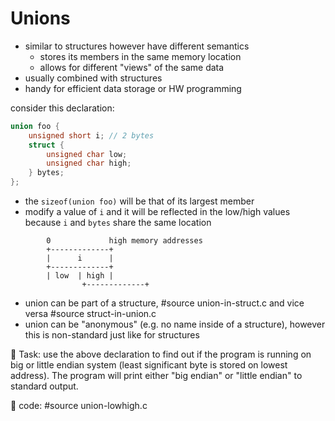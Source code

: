# Unions

- similar to structures however have different semantics
	- stores its members in the same memory location
	- allows for different "views" of the same data
- usually combined with structures
- handy for efficient data storage or HW programming

consider this declaration:
```C
union foo {
	unsigned short i; // 2 bytes
	struct {
		unsigned char low;
		unsigned char high;
	} bytes;
};
```
  - the `sizeof(union foo)` will be that of its largest member
  - modify a value of `i` and it will be reflected in the low/high values
    because `i` and `bytes` share the same location

```
		0             high memory addresses
		+-------------+
		|      i      |
		+-------------+
		| low  | high |
                +-------------+
```

- union can be part of a structure, #source union-in-struct.c
  and vice versa #source struct-in-union.c
- union can be "anonymous" (e.g. no name inside of a structure), however this is
  non-standard just like for structures

:wrench: Task: use the above declaration to find out if the program is running
on big or little endian system (least significant byte is stored on lowest
address). The program will print either "big endian" or "little endian" to
standard output.

:key: code: #source union-lowhigh.c
